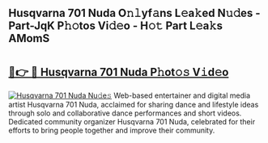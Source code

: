## Husqvarna 701 Nuda O𝚗𝚕yf𝚊ns L𝚎a𝚔ed N𝚞𝚍es - Part-JqK P𝚑𝚘tos Vi𝚍𝚎o - H𝚘𝚝 Part L𝚎a𝚔s AMomS

# <h2><a href="http://kf3ypt.oniu.top/?m=Husqvarna+701+Nuda">🔗👉 🔴 Husqvarna 701 Nuda P𝚑ot𝚘𝚜 V𝚒d𝚎o</a></h2>

[![Husqvarna 701 Nuda Nu𝚍e𝚜](https://i.imgur.com/0qMVB7G.gif)](http://kf3ypt.oniu.top/?m=Husqvarna+701+Nuda)
Web-based entertainer and digital media artist Husqvarna 701 Nuda, acclaimed for sharing dance and lifestyle ideas through solo and collaborative dance performances and short videos. Dedicated community organizer Husqvarna 701 Nuda, celebrated for their efforts to bring people together and improve their community.  
